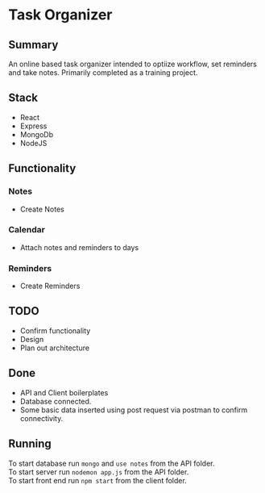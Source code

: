 # Task Organizer

## Summary

An online based task organizer intended to optiize workflow, set reminders and take notes. Primarily completed as a training project.

## Stack

-   React
-   Express
-   MongoDb
-   NodeJS

## Functionality

### Notes

-   Create Notes

### Calendar

-   Attach notes and reminders to days

### Reminders

-   Create Reminders

## TODO

-   Confirm functionality
-   Design
-   Plan out architecture

## Done

-   API and Client boilerplates
-   Database connected.
-   Some basic data inserted using post request via postman to confirm connectivity.

## Running

To start database run `mongo` and `use notes` from the API folder.  
To start server run `nodemon app.js` from the API folder.  
To start front end run `npm start` from the client folder.  
